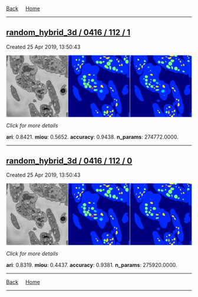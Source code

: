 
[Back](..)&nbsp;&nbsp;&nbsp;&nbsp;&nbsp;[Home](https://leapmanlab.github.io/snapshots)

---

<div class="summary"><a href="1"><h2>random_hybrid_3d / 0416 / 112 / 1</h2></a><p>Created 25 Apr 2019, 13:50:43
</p><a href="1"><img src="1/media/summary.png" align="center"></a><p>
<i>Click for more details</i>
</p></div>

**ari**: 0.8421. **miou**: 0.5652. **accuracy**: 0.9438. **n_params**: 274772.0000. 

---

<div class="summary"><a href="0"><h2>random_hybrid_3d / 0416 / 112 / 0</h2></a><p>Created 25 Apr 2019, 13:50:43
</p><a href="0"><img src="0/media/summary.png" align="center"></a><p>
<i>Click for more details</i>
</p></div>

**ari**: 0.8319. **miou**: 0.4437. **accuracy**: 0.9381. **n_params**: 275920.0000. 

---

[Back](..)&nbsp;&nbsp;&nbsp;&nbsp;&nbsp;[Home](https://leapmanlab.github.io/snapshots)

---